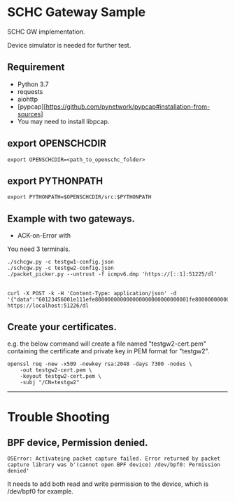 SCHC Gateway Sample
===================

SCHC GW implementation.

Device simulator is needed for further test.

## Requirement

- Python 3.7
- requests
- aiohttp
- [pypcap][https://github.com/pynetwork/pypcap#installation-from-sources]
- You may need to install libpcap.

## export OPENSCHCDIR

`export OPENSCHCDIR=<path_to_openschc_folder>`

## export PYTHONPATH

`export PYTHONPATH=$OPENSCHCDIR/src:$PYTHONPATH`

## Example with two gateways.

- ACK-on-Error with 

You need 3 terminals.

```
./schcgw.py -c testgw1-config.json
./schcgw.py -c testgw2-config.json
./packet_picker.py --untrust -f icmpv6.dmp 'https://[::1]:51225/dl'
```

## 

```
curl -X POST -k -H 'Content-Type: application/json' -d '{"data":"60123456001e111efe800000000000000000000000000001fe80000000000000000000000000000216321633001e0000410200010ab3666f6f0362617206414243443d3d466b3d65746830ff8401822020264568656c6c6f","DevAddr":"0011223344"}' https://localhost:51226/dl
```

## Create your certificates.

e.g. the below command will create a file named "testgw2-cert.pem"
containing the certificate and private key in PEM format for "testgw2".
    
    openssl req -new -x509 -newkey rsa:2048 -days 7300 -nodes \
        -out testgw2-cert.pem \
        -keyout testgw2-cert.pem \
        -subj "/CN=testgw2"

---

Trouble Shooting
================

## BPF device, Permission denied.

```
OSError: Activateing packet capture failed. Error returned by packet capture library was b'(cannot open BPF device) /dev/bpf0: Permission denied'
```

It needs to add both read and write permission to the device,
which is /dev/bpf0 for example.

